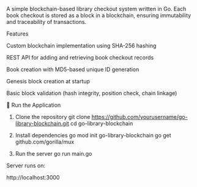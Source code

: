 A simple blockchain-based library checkout system written in Go.
Each book checkout is stored as a block in a blockchain, ensuring immutability and traceability of transactions.

Features

Custom blockchain implementation using SHA-256 hashing

REST API for adding and retrieving book checkout records

Book creation with MD5-based unique ID generation

Genesis block creation at startup

Basic block validation (hash integrity, position check, chain linkage)


🚀 Run the Application
1. Clone the repository
git clone https://github.com/yourusername/go-library-blockchain.git
cd go-library-blockchain

2. Install dependencies
go mod init go-library-blockchain
go get github.com/gorilla/mux

3. Run the server
go run main.go


Server runs on:

http://localhost:3000
